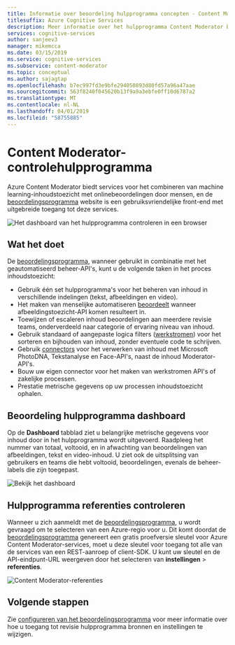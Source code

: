 ```yaml
---
title: Informatie over beoordeling hulpprogramma concepten - Content Moderator
titlesuffix: Azure Cognitive Services
description: Meer informatie over het hulpprogramma Content Moderator bekijken, een website die een gecombineerde AI en menselijke beoordeling toezicht moeite coördineert.
services: cognitive-services
author: sanjeev3
manager: mikemcca
ms.date: 03/15/2019
ms.service: cognitive-services
ms.subservice: content-moderator
ms.topic: conceptual
ms.author: sajagtap
ms.openlocfilehash: b7ec997fd3e9bfe294050893d80fd57a96a47aae
ms.sourcegitcommit: 563f8240f045620b13f9a9a3ebfe0ff10d6787a2
ms.translationtype: MT
ms.contentlocale: nl-NL
ms.lasthandoff: 04/01/2019
ms.locfileid: "58755885"
---
```

# <a name="content-moderator-review-tool"></a>Content Moderator-controlehulpprogramma

Azure Content Moderator biedt services voor het combineren van machine learning-inhoudstoezicht met onlinebeoordelingen door mensen, en de [beoordelingsprogramma](https://contentmoderator.cognitive.microsoft.com) website is een gebruiksvriendelijke front-end met uitgebreide toegang tot deze services.

![Het dashboard van het hulpprogramma controleren in een browser](./images/0-dashboard.png)

## <a name="what-it-does"></a>Wat het doet

De [beoordelingsprogramma](https://contentmoderator.cognitive.microsoft.com), wanneer gebruikt in combinatie met het geautomatiseerd beheer-API's, kunt u de volgende taken in het proces inhoudstoezicht:

- Gebruik één set hulpprogramma's voor het beheren van inhoud in verschillende indelingen (tekst, afbeeldingen en video).
- Het maken van menselijke automatiseren [beoordeelt](../review-api.md#reviews) wanneer afbeeldingstoezicht-API komen resulteert in.
- Toewijzen of escaleren inhoud beoordelingen aan meerdere revisie teams, onderverdeeld naar categorie of ervaring niveau van inhoud.
- Gebruik standaard of aangepaste logica filters ([werkstromen](../review-api.md#workflows)) voor het sorteren en bijhouden van inhoud, zonder eventuele code te schrijven.
- Gebruik [connectors](./configure.md#connectors) voor het verwerken van inhoud met Microsoft PhotoDNA, Tekstanalyse en Face-API's, naast de inhoud Moderator-API's.
- Bouw uw eigen connector voor het maken van werkstromen API's of zakelijke processen.
- Prestatie metrische gegevens op uw processen inhoudstoezicht ophalen.

## <a name="review-tool-dashboard"></a>Beoordeling hulpprogramma dashboard

Op de **Dashboard** tabblad ziet u belangrijke metrische gegevens voor inhoud door in het hulpprogramma wordt uitgevoerd. Raadpleeg het nummer van totaal, voltooid, en in afwachting van beoordelingen van afbeeldingen, tekst en video-inhoud. U ziet ook de uitsplitsing van gebruikers en teams die hebt voltooid, beoordelingen, evenals de beheer-labels die zijn toegepast.

![Bekijk het dashboard](images/0-dashboard.png)

## <a name="review-tool-credentials"></a>Hulpprogramma referenties controleren

Wanneer u zich aanmeldt met de [beoordelingsprogramma](https://contentmoderator.cognitive.microsoft.com), u wordt gevraagd om te selecteren van een Azure-regio voor u. Dit komt doordat de [beoordelingsprogramma](https://contentmoderator.cognitive.microsoft.com) genereert een gratis proefversie sleutel voor Azure Content Moderator-services, moet u deze sleutel voor toegang tot alle van de services van een REST-aanroep of client-SDK. U kunt uw sleutel en de API-eindpunt-URL weergeven door het selecteren van **instellingen** > **referenties**.

![Content Moderator-referenties](images/settings-6-credentials.png)

## <a name="next-steps"></a>Volgende stappen

Zie [configureren van het beoordelingsprogramma](./configure.md) voor meer informatie over hoe u toegang tot revisie hulpprogramma bronnen en instellingen te wijzigen.